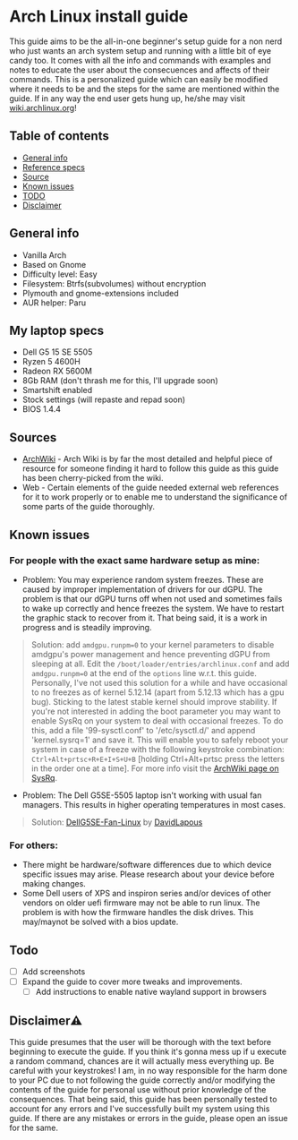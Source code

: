 # Arch Linux install guide

This guide aims to be the all-in-one beginner's setup guide for a non nerd who just wants an arch system setup and running with a little bit of eye candy too. It comes with all the info and commands with examples and notes to educate the user about the consecuences and affects of their commands. This is a personalized guide which can easily be modified where it needs to be and the steps for the same are mentioned within the guide. If in any way the end user gets hung up, he/she may visit [wiki.archlinux.org](https://wiki.archlinux.org)!

## Table of contents
* [General info](#general-info)
* [Reference specs](#my-laptop-specs)
* [Source](#sources)
* [Known issues](#known-issues)
* [TODO](#todo)
* [Disclaimer](#disclaimerwarning)

## General info
* Vanilla Arch
* Based on Gnome
* Difficulty level: Easy
* Filesystem: Btrfs(subvolumes) without encryption
* Plymouth and gnome-extensions included
* AUR helper: Paru

## My laptop specs
* Dell G5 15 SE 5505
* Ryzen 5 4600H
* Radeon RX 5600M
* 8Gb RAM (don't thrash me for this, I'll upgrade soon)
* Smartshift enabled
* Stock settings (will repaste and repad soon)
* BIOS 1.4.4

## Sources
* [ArchWiki](https://wiki.archlinux.org) - Arch Wiki is by far the most detailed and helpful piece of resource for someone finding it hard to follow this guide as this guide has been cherry-picked from the wiki.
* Web - Certain elements of the guide needed external web references for it to work properly or to enable me to understand the significance of some parts of the guide thoroughly.

## Known issues
### For people with the exact same hardware setup as mine: 
  * Problem: You may experience random system freezes. These are caused by improper implementation of drivers for our dGPU. The problem is that our dGPU turns off when not used and sometimes fails to wake up correctly and hence freezes the system. We have to restart the graphic stack to recover from it. That being said, it is a work in progress and is steadily improving.
  > Solution: add `amdgpu.runpm=0` to your kernel parameters to disable amdgpu's power management and hence preventing dGPU from sleeping at all. Edit the `/boot/loader/entries/archlinux.conf` and add `amdgpu.runpm=0` at the end of the `options` line w.r.t. this guide. Personally, I've not used this solution for a while and have occasional to no freezes as of kernel 5.12.14 (apart from 5.12.13 which has a gpu bug). Sticking to the latest stable kernel should improve stability.
If you're not interested in adding the boot parameter you may want to enable SysRq on your system to deal with occasional freezes. To do this, add a file '99-sysctl.conf' to '/etc/sysctl.d/' and append 'kernel.sysrq=1' and save it. This will enable you to safely reboot your system in case of a freeze with the following keystroke combination: `Ctrl+Alt+prtsc+R+E+I+S+U+B` [holding Ctrl+Alt+prtsc press the letters in the order one at a time]. For more info visit the [ArchWiki page on SysRq](https://wiki.archlinux.org/title/Keyboard_shortcuts#Kernel_(SysRq)).
  * Problem: The Dell G5SE-5505 laptop isn't working with usual fan managers. This results in higher operating temperatures in most cases.
  > Solution: [DellG5SE-Fan-Linux](https://github.com/DavidLapous/DellG5SE-Fan-Linux) by [DavidLapous](https://github.com/DavidLapous)
### For others:
  * There might be hardware/software differences due to which device specific issues may arise. Please research about your device before making changes.
  * Some Dell users of XPS and inspiron series and/or devices of other vendors on older uefi firmware may not be able to run linux. The problem is with how the firmware handles the disk drives. This may/maynot be solved with a bios update.

## Todo
- [ ] Add screenshots
- [ ] Expand the guide to cover more tweaks and improvements.
  - [ ] Add instructions to enable native wayland support in browsers

## Disclaimer:warning:
This guide presumes that the user will be thorough with the text before beginning to execute the guide. If you think it's gonna mess up if u execute a random command, chances are it will actually mess everything up. Be careful with your keystrokes! I am, in no way responsible for the harm done to your PC due to not following the guide correctly and/or modifying the contents of the guide for personal use without prior knowledge of the consequences. That being said, this guide has been personally tested to account for any errors and I've successfully built my system using this guide. If there are any mistakes or errors in the guide, please open an issue for the same.
